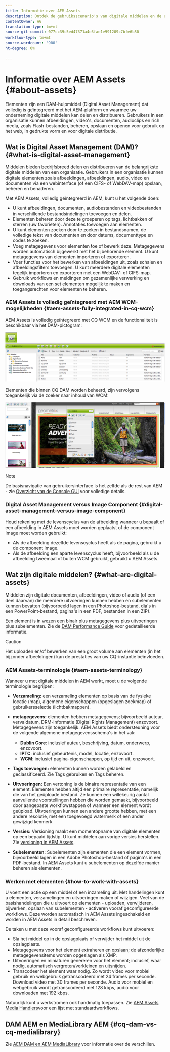 ```yaml
---
title: Informatie over AEM Assets
description: Ontdek de gebruiksscenario's van digitale middelen en de aanbieding van deze middelen voor middelenbeheer AEM Adobe.
contentOwner: AG
translation-type: tm+mt
source-git-commit: 077cc39c5ed47371a4e3fae1e991209c7bfe6b80
workflow-type: tm+mt
source-wordcount: '900'
ht-degree: 0%

---
```



# Informatie over AEM Assets {#about-assets}

Elementen zijn een DAM-hulpmiddel (Digital Asset Management) dat volledig is geïntegreerd met het AEM-platform en waarmee uw onderneming digitale middelen kan delen en distribueren. Gebruikers in een organisatie kunnen afbeeldingen, video&#39;s, documenten, audioclips en rich media, zoals Flash-bestanden, beheren, opslaan en openen voor gebruik op het web, in gedrukte vorm en voor digitale distributie.

## Wat is Digital Asset Management (DAM)? {#what-is-digital-asset-management}

Middelen bieden bedrijfsbreed delen en distribueren van de belangrijkste digitale middelen van een organisatie. Gebruikers in een organisatie kunnen digitale elementen zoals afbeeldingen, afbeeldingen, audio, video en documenten via een webinterface (of een CIFS- of WebDAV-map) opslaan, beheren en benaderen.

Met AEM Assets, volledig geïntegreerd in AEM, kunt u het volgende doen:

* U kunt afbeeldingen, documenten, audiobestanden en videobestanden in verschillende bestandsindelingen toevoegen en delen.
* Elementen beheren door deze te groeperen op tags, lichtbakken of sterren (uw favorieten). Annotaties toevoegen aan elementen.
* U kunt elementen zoeken door te zoeken in bestandsnamen, de volledige tekst van documenten en door datums, documenttype en codes te zoeken.
* Voeg metagegevens voor elementen toe of bewerk deze. Metagegevens worden automatisch bijgewerkt met het bijbehorende element. U kunt metagegevens van elementen importeren of exporteren.
* Voer functies voor het bewerken van afbeeldingen uit, zoals schalen en afbeeldingsfilters toevoegen. U kunt meerdere digitale elementen tegelijk importeren en exporteren met een WebDAV- of CIFS-map.
* Gebruik workflows en meldingen om gezamenlijke verwerking en downloads van een set elementen mogelijk te maken en toegangsrechten voor elementen te beheren.

### AEM Assets is volledig geïntegreerd met AEM WCM-mogelijkheden {#aem-assets-fully-integrated-in-cq-wcm}

AEM Assets is volledig geïntegreerd met CQ WCM en de functionaliteit is beschikbaar via het DAM-pictogram:

<!-- TBD: Update image for branding -->

![screen_shot_2012-04-17at15946](assets/screen_shot_2012-04-17at15946pm.png) ![pmscreen_shot_2012-04-17at20100pm](assets/screen_shot_2012-04-17at20100pm.png)

Elementen die binnen CQ DAM worden beheerd, zijn vervolgens toegankelijk via de zoeker naar inhoud van WCM:

<!-- TBD: Update image for branding -->

![screen_shot_2012-04-17at20214pm](assets/screen_shot_2012-04-17at20214pm.png)

>[!NOTE]
>
>De basisnavigatie van gebruikersinterface is het zelfde als de rest van AEM - zie [Overzicht van de Console GUI](/help/sites-authoring/qg-page-authoring.md) voor volledige details.

### Digital Asset Management versus Image Component {#digital-asset-management-versus-image-component}

Houd rekening met de levenscyclus van de afbeelding wanneer u bepaalt of een afbeelding in AEM Assets moet worden geplaatst of de component Image moet worden gebruikt:

* Als de afbeelding dezelfde levenscyclus heeft als de pagina, gebruikt u de component Image.
* Als de afbeelding een aparte levenscyclus heeft, bijvoorbeeld als u de afbeelding tweemaal of buiten WCM gebruikt, gebruikt u AEM Assets.

## Wat zijn digitale middelen? {#what-are-digital-assets}

Middelen zijn digitale documenten, afbeeldingen, video of audio (of een deel daarvan) die meerdere uitvoeringen kunnen hebben en subelementen kunnen bevatten (bijvoorbeeld lagen in een Photoshop-bestand, dia&#39;s in een PowerPoint-bestand, pagina&#39;s in een PDF, bestanden in een ZIP).

Een element is in wezen een binair plus metagegevens plus uitvoeringen plus subelementen. Zie de [DAM Performance Guide](/help/sites-deploying/assets-performance-sizing.md) voor gedetailleerde informatie.

>[!CAUTION]
>
>Het uploaden en/of bewerken van een groot volume aan elementen (in het bijzonder afbeeldingen) kan de prestaties van uw CQ-instantie beïnvloeden.

### AEM Assets-terminologie {#aem-assets-terminology}

Wanneer u met digitale middelen in AEM werkt, moet u de volgende terminologie begrijpen:

* **Verzameling:** een verzameling elementen op basis van de fysieke locatie (map), algemene eigenschappen (opgeslagen zoekmap) of gebruikersselectie (lichtbakmappen).

* **metagegevens:** elementen hebben metagegevens; bijvoorbeeld auteur, vervaldatum, DRM-informatie (Digital Rights Management) enzovoort. Metagegevens zijn toegankelijk. AEM Assets biedt ondersteuning voor de volgende algemene metagegevensschema&#39;s in het vak:

   * **Dublin Core**: inclusief auteur, beschrijving, datum, onderwerp, enzovoort.
   * **IPTC**: inclusief gebeurtenis, model, locatie, enzovoort.
   * **WCM**: inclusief pagina-eigenschappen, op tijd en uit, enzovoort.

* **Tags toevoegen:** elementen kunnen worden gelabeld en geclassificeerd. Zie Tags gebruiken en Tags beheren.

* **Uitvoeringen:** Een vertoning is de binaire representatie van een element. Elementen hebben altijd een primaire representatie, namelijk die van het geüploade bestand. Ze kunnen een willekeurig aantal aanvullende voorstellingen hebben die worden gemaakt, bijvoorbeeld door aangepaste workflowstappen of wanneer een element wordt geüpload. Uitvoeringen kunnen een andere grootte hebben, met een andere resolutie, met een toegevoegd watermerk of een ander gewijzigd kenmerk.

* **Versies:** Versioning maakt een momentopname van digitale elementen op een bepaald tijdstip. U kunt middelen aan vorige versies herstellen. Zie [versioning in AEM Assets](managing-assets-touch-ui.md#asset-versioning).

* **Subelementen:** Subelementen zijn elementen die een element vormen, bijvoorbeeld lagen in een Adobe Photoshop-bestand of pagina&#39;s in een PDF-bestand. In AEM Assets kunt u subelementen op dezelfde manier beheren als elementen.

### Werken met elementen {#how-to-work-with-assets}

U voert een actie op een middel of een inzameling uit. Met handelingen kunt u elementen, verzamelingen en uitvoeringen maken of wijzigen. Veel van de basishandelingen die u uitvoert op elementen - uploaden, verwijderen, bijwerken, opslaan van subelementen - activeren vooraf geconfigureerde workflows. Deze worden automatisch in AEM Assets ingeschakeld en worden in AEM Assets in detail beschreven.

De taken u met deze vooraf geconfigureerde workflows kunt uitvoeren:

* Sla het middel op in de opslagplaats of verwijder het middel uit de opslagplaats.
* Metagegevens voor het element extraheren en opslaan; de afzonderlijke metagegevensitems worden opgeslagen als XMP.
* Uitvoeringen en miniaturen genereren voor het element; inclusief, waar nodig, automatisch vergroten/verkleinen en uitsnijden.
* Transcodeer het element waar nodig. Zo wordt video voor mobiel gebruik en webgebruik getranscodeerd met 24 frames per seconde. Download video met 30 frames per seconde. Audio voor mobiel en webgebruik wordt getranscodeerd met 128 kbps, audio voor downloaden met 192 kbps.

Natuurlijk kunt u werkstromen ook handmatig toepassen. Zie [AEM Assets Media Handlers](media-handlers.md)voor een lijst met standaardworkflows.

## DAM AEM en MediaLibrary AEM {#cq-dam-vs-cq-medialibrary}

Zie [AEM DAM en AEM MediaLibrary](medialibrary.md) voor informatie over de verschillen.
